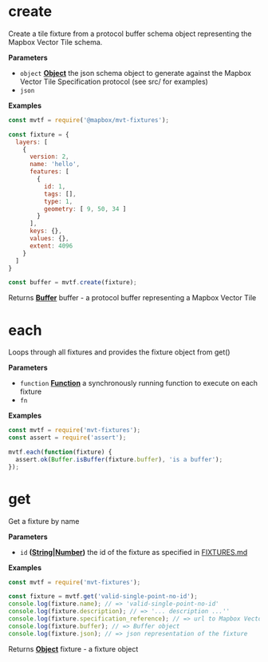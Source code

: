 # create

Create a tile fixture from a protocol buffer schema object representing the
Mapbox Vector Tile schema.

**Parameters**

-   `object` **[Object](https://developer.mozilla.org/en-US/docs/Web/JavaScript/Reference/Global_Objects/Object)** the json schema object to generate against the Mapbox Vector Tile Specification protocol (see src/ for examples)
-   `json`  

**Examples**

```javascript
const mvtf = require('@mapbox/mvt-fixtures');

const fixture = {
  layers: [
    {
      version: 2,
      name: 'hello',
      features: [
        {
          id: 1,
          tags: [],
          type: 1,
          geometry: [ 9, 50, 34 ]
        }
      ],
      keys: {},
      values: {},
      extent: 4096
    }
  ]
}

const buffer = mvtf.create(fixture);
```

Returns **[Buffer](https://nodejs.org/api/buffer.html)** buffer - a protocol buffer representing a Mapbox Vector Tile

# each

Loops through all fixtures and provides the fixture object from get()

**Parameters**

-   `function` **[Function](https://developer.mozilla.org/en-US/docs/Web/JavaScript/Reference/Statements/function)** a synchronously running function to execute on each fixture
-   `fn`  

**Examples**

```javascript
const mvtf = require('mvt-fixtures');
const assert = require('assert');

mvtf.each(function(fixture) {
  assert.ok(Buffer.isBuffer(fixture.buffer), 'is a buffer');
});
```

# get

Get a fixture by name

**Parameters**

-   `id` **([String](https://developer.mozilla.org/en-US/docs/Web/JavaScript/Reference/Global_Objects/String)\|[Number](https://developer.mozilla.org/en-US/docs/Web/JavaScript/Reference/Global_Objects/Number))** the id of the fixture as specified in [FIXTURES.md](FIXTURES.md)

**Examples**

```javascript
const mvtf = require('mvt-fixtures');

const fixture = mvtf.get('valid-single-point-no-id');
console.log(fixture.name); // => 'valid-single-point-no-id'
console.log(fixture.description); // => '... description ...''
console.log(fixture.specification_reference); // => url to Mapbox Vector Tile specification reference
console.log(fixture.buffer); // => Buffer object
console.log(fixture.json); // => json representation of the fixture
```

Returns **[Object](https://developer.mozilla.org/en-US/docs/Web/JavaScript/Reference/Global_Objects/Object)** fixture - a fixture object
